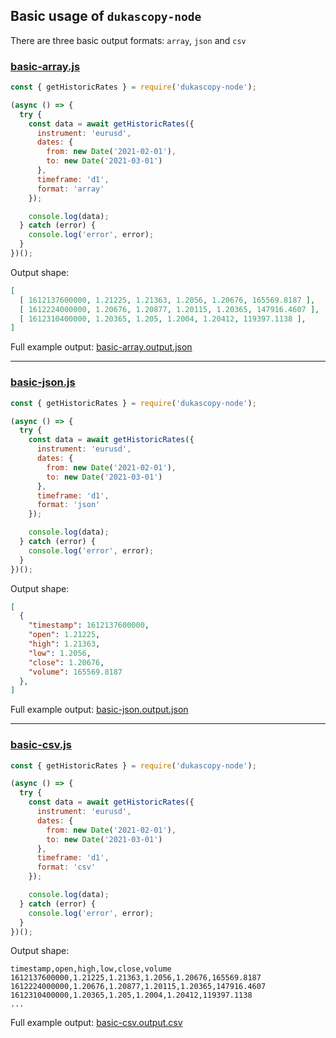 ## Basic usage of `dukascopy-node`

There are three basic output formats: `array`, `json` and `csv`

### [basic-array.js](https://github.com/Leo4815162342/dukascopy-tools/blob/master/packages/dukascopy-node/examples/basic/basic-array.js)

```javascript
const { getHistoricRates } = require('dukascopy-node');

(async () => {
  try {
    const data = await getHistoricRates({
      instrument: 'eurusd',
      dates: {
        from: new Date('2021-02-01'),
        to: new Date('2021-03-01')
      },
      timeframe: 'd1',
      format: 'array'
    });

    console.log(data);
  } catch (error) {
    console.log('error', error);
  }
})();
```
Output shape:

```json
[
  [ 1612137600000, 1.21225, 1.21363, 1.2056, 1.20676, 165569.8187 ],
  [ 1612224000000, 1.20676, 1.20877, 1.20115, 1.20365, 147916.4607 ],
  [ 1612310400000, 1.20365, 1.205, 1.2004, 1.20412, 119397.1138 ],
]
```

Full example output: [basic-array.output.json](https://github.com/Leo4815162342/dukascopy-tools/blob/master/packages/dukascopy-node/examples/basic/basic-array.output.json)

---

### [basic-json.js](https://github.com/Leo4815162342/dukascopy-tools/blob/master/packages/dukascopy-node/examples/basic/basic-json.js)

```javascript
const { getHistoricRates } = require('dukascopy-node');

(async () => {
  try {
    const data = await getHistoricRates({
      instrument: 'eurusd',
      dates: {
        from: new Date('2021-02-01'),
        to: new Date('2021-03-01')
      },
      timeframe: 'd1',
      format: 'json'
    });

    console.log(data);
  } catch (error) {
    console.log('error', error);
  }
})();
```

Output shape:

```json
[
  {
    "timestamp": 1612137600000,
    "open": 1.21225,
    "high": 1.21363,
    "low": 1.2056,
    "close": 1.20676,
    "volume": 165569.8187
  },
]
```

Full example output: [basic-json.output.json](https://github.com/Leo4815162342/dukascopy-tools/blob/master/packages/dukascopy-node/examples/basic/basic-json.output.json)

---


### [basic-csv.js](https://github.com/Leo4815162342/dukascopy-tools/blob/master/packages/dukascopy-node/examples/basic/basic-csv.js)

```javascript
const { getHistoricRates } = require('dukascopy-node');

(async () => {
  try {
    const data = await getHistoricRates({
      instrument: 'eurusd',
      dates: {
        from: new Date('2021-02-01'),
        to: new Date('2021-03-01')
      },
      timeframe: 'd1',
      format: 'csv'
    });

    console.log(data);
  } catch (error) {
    console.log('error', error);
  }
})();
```

Output shape:

```
timestamp,open,high,low,close,volume
1612137600000,1.21225,1.21363,1.2056,1.20676,165569.8187
1612224000000,1.20676,1.20877,1.20115,1.20365,147916.4607
1612310400000,1.20365,1.205,1.2004,1.20412,119397.1138
...
```

Full example output: [basic-csv.output.csv](https://github.com/Leo4815162342/dukascopy-tools/blob/master/packages/dukascopy-node/examples/basic/basic-csv.output.csv)


